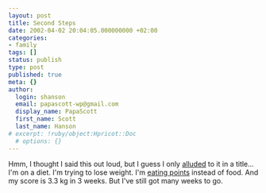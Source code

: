 ```yaml
---
layout: post
title: Second Steps
date: 2002-04-02 20:04:05.000000000 +02:00
categories:
- family
tags: []
status: publish
type: post
published: true
meta: {}
author:
  login: shanson
  email: papascott-wp@gmail.com
  display_name: PapaScott
  first_name: Scott
  last_name: Hanson
# excerpt: !ruby/object:Hpricot::Doc
  # options: {}
---
```

<p>Hmm, I thought I said this out loud, but I guess I only <a href="/2002/03/13">alluded</a> to it in a title...  I'm on a diet. I'm trying to lose weight. I'm <a href="http://www.weightwatchers.com">eating points</a> instead of food. And my score is 3.3 kg in 3 weeks. But I've still got many weeks to go.</p>
